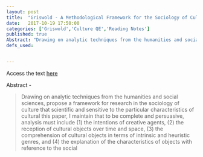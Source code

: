 ```yaml
---
layout: post
title:  "Griswold - A Methodological Framework for the Sociology of Culture"
date:   2017-10-19 17:50:00
categories: ['Griswold','Culture QE','Reading Notes']
published: true
Abstract: "Drawing on analytic techniques from the humanities and social sciences, propose a framework for research in the sociology of culture that scientific and sensitive to the particular characteristics of cultural this paper, I maintain that to be complete and persuasive, analysis must include (1) the intentions of creative agents, (2) the reception of cultural objects over time and space, (3) the comprehension of cultural objects in terms of intrinsic and heuristic genres, and (4) the explanation of the characteristics of objects with reference to the social"
defs_used:


---
```

Access the text [here](https://www.jstor.org/stable/271027?seq=1#page_scan_tab_contents)

Abstract -
>Drawing on analytic techniques from the humanities and social sciences, propose a framework for research in the sociology of culture that scientific and sensitive to the particular characteristics of cultural this paper, I maintain that to be complete and persuasive, analysis must include (1) the intentions of creative agents, (2) the reception of cultural objects over time and space, (3) the comprehension of cultural objects in terms of intrinsic and heuristic genres, and (4) the explanation of the characteristics of objects with reference to the social
